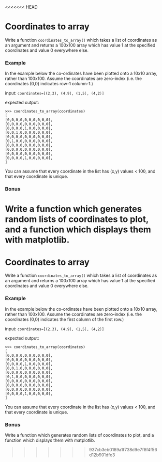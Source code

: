 <<<<<<< HEAD
# Coordinates to array
Write a function `coordinates_to_array()` which takes a list of coordinates as an argument and returns a 100x100 array which has value 1 at the specified coordinates and value 0 everywhere else. 
### Example
In the example below the co-ordinates have been plotted onto a 10x10 array, rather than 100x100. Assume the coordinates are zero-index (i.e. the coordinates (0,0) indicates row-1 column-1.)

input:
`coordinates=[(2,3), (4,9), (1,5), (4,2)]`

expected output:
```
>>> coordinates_to_array(coordinates)
[
[0,0,0,0,0,0,0,0,0,0],
[0,0,0,0,0,0,0,0,0,0],
[0,0,0,0,1,0,0,0,0,0],
[0,0,1,0,0,0,0,0,0,0],
[0,0,0,0,0,0,0,0,0,0],
[0,1,0,0,0,0,0,0,0,0],
[0,0,0,0,0,0,0,0,0,0],
[0,0,0,0,0,0,0,0,0,0],
[0,0,0,0,0,0,0,0,0,0],
[0,0,0,0,1,0,0,0,0,0],
]
```
You can assume that every coordinate in the list has (x,y) values < 100, and that every coordinate is unique.

### Bonus
Write a function which generates random lists of coordinates to plot, and a function which displays them with matplotlib.
=======
# Coordinates to array
Write a function `coordinates_to_array()` which takes a list of coordinates as an argument and returns a 100x100 array which has value 1 at the specified coordinates and value 0 everywhere else. 
### Example
In the example below the co-ordinates have been plotted onto a 10x10 array, rather than 100x100. Assume the coordinates are zero-index (i.e. the coordinates (0,0) indicates the first column of the first row.)

input:
`coordinates=[(2,3), (4,9), (1,5), (4,2)]`

expected output:
```
>>> coordinates_to_array(coordinates)
[
[0,0,0,0,0,0,0,0,0,0],
[0,0,0,0,0,0,0,0,0,0],
[0,0,0,0,1,0,0,0,0,0],
[0,0,1,0,0,0,0,0,0,0],
[0,0,0,0,0,0,0,0,0,0],
[0,1,0,0,0,0,0,0,0,0],
[0,0,0,0,0,0,0,0,0,0],
[0,0,0,0,0,0,0,0,0,0],
[0,0,0,0,0,0,0,0,0,0],
[0,0,0,0,1,0,0,0,0,0],
]
```
You can assume that every coordinate in the list has (x,y) values < 100, and that every coordinate is unique.

### Bonus
Write a function which generates random lists of coordinates to plot, and a function which displays them with matplotlib.
>>>>>>> 937cb3eb0189a1f738d9e7f8f4f56d12b901dfe3
